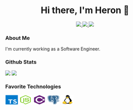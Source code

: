 <h1 align="center">
  Hi there, I'm Heron 👋
</h1>

<p align="center">
  <a href="https://www.linkedin.com/in/heronsilva"
     alt="LinkedIn"
     target="_blank">
    <img src="https://img.shields.io/badge/LinkedIn-0A66C2.svg?&style=for-the-badge&logo=linkedin&logoColor=white" />
  </a>
  <a href="mailto:heron.code@outlook.com"
     alt="E-mail"
     target="_blank">
    <img
         src="https://img.shields.io/badge/Email%20Me-0078D4.svg?&style=for-the-badge&logo=microsoftoutlook&logoColor=white" />
  </a>
  <a href="https://heronsilva.github.io"
     alt="Personal Website"
     target="_blank">
    <img src="https://img.shields.io/badge/Website-A9225C.svg?&style=for-the-badge&logo=safari&logoColor=white" />
  </a>
</p>


### About Me

I'm currently working as a Software Engineer.

### Github Stats

<div>
  <img height="180em"
       src="https://github-readme-stats.vercel.app/api?username=heronsilva&show_icons=true&theme=gradient&include_all_commits=true&count_private=true" />
  <img height="180em"
       src="https://github-readme-stats.vercel.app/api/top-langs/?username=heronsilva&layout=compact&langs_count=7&theme=gradient" />
</div>


### Favorite Technologies

<div>
  <img align="center"
       alt="Typescript"
       title="Typescript"
       height="30"
       width="40"
       src="https://raw.githubusercontent.com/devicons/devicon/master/icons/typescript/typescript-plain.svg" />
  <img align="center"
       alt="Node.JS"
       title="Node.JS"
       height="30"
       width="40"
       src="https://raw.githubusercontent.com/devicons/devicon/master/icons/nodejs/nodejs-plain.svg" />
  <img align="center"
       alt="C#"
       title="C#"
       height="30"
       width="40"
       src="https://raw.githubusercontent.com/devicons/devicon/master/icons/csharp/csharp-plain.svg" />
  <img align="center"
       alt="Postgres"
       title="Postgres"
       height="30"
       width="40"
       src="https://raw.githubusercontent.com/devicons/devicon/master/icons/postgresql/postgresql-plain.svg" />
  <img align="center"
       alt="Linux"
       title="Linux"
       height="30"
       width="40"
       src="https://raw.githubusercontent.com/devicons/devicon/master/icons/linux/linux-original.svg" />
</div>
